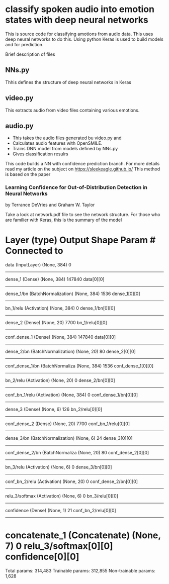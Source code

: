 # classify spoken audio into emotion states with deep neural networks

This is source code for classifying amotions from audio data. 
This uses deep neural networks to do this. Using python Keras is used to build models and for prediction.

Brief description of files

## NNs.py
Thhis defines the structure of deep neural networks in Keras

## video.py
This extracts audio from video files containing various emotions.

## audio.py
- This takes the audio files generated bu video.py and 
- Calculates audio features with OpenSMILE. 
- Trains DNN model from models defined by NNs.py
- Gives classification resulrs

This code builds a NN with confidence prediction branch. For more details read my article on the subject on 
https://sleekeagle.github.io/
This method is based on the paper 
### Learning Confidence for Out-of-Distribution Detection in Neural Networks
by Terrance DeVries and Graham W. Taylor

Take a look at network.pdf file to see the network structure. For those who are familier with Keras, 
this is the summary of the model

Layer (type)                    Output Shape         Param #     Connected to                     
==================================================================================================
data (InputLayer)               (None, 384)          0                                            
__________________________________________________________________________________________________
dense_1 (Dense)                 (None, 384)          147840      data[0][0]                       
__________________________________________________________________________________________________
dense_1/bn (BatchNormalization) (None, 384)          1536        dense_1[0][0]                    
__________________________________________________________________________________________________
bn_1/relu (Activation)          (None, 384)          0           dense_1/bn[0][0]                 
__________________________________________________________________________________________________
dense_2 (Dense)                 (None, 20)           7700        bn_1/relu[0][0]                  
__________________________________________________________________________________________________
conf_dense_1 (Dense)            (None, 384)          147840      data[0][0]                       
__________________________________________________________________________________________________
dense_2/bn (BatchNormalization) (None, 20)           80          dense_2[0][0]                    
__________________________________________________________________________________________________
conf_dense_1/bn (BatchNormaliza (None, 384)          1536        conf_dense_1[0][0]               
__________________________________________________________________________________________________
bn_2/relu (Activation)          (None, 20)           0           dense_2/bn[0][0]                 
__________________________________________________________________________________________________
conf_bn_1/relu (Activation)     (None, 384)          0           conf_dense_1/bn[0][0]            
__________________________________________________________________________________________________
dense_3 (Dense)                 (None, 6)            126         bn_2/relu[0][0]                  
__________________________________________________________________________________________________
conf_dense_2 (Dense)            (None, 20)           7700        conf_bn_1/relu[0][0]             
__________________________________________________________________________________________________
dense_3/bn (BatchNormalization) (None, 6)            24          dense_3[0][0]                    
__________________________________________________________________________________________________
conf_dense_2/bn (BatchNormaliza (None, 20)           80          conf_dense_2[0][0]               
__________________________________________________________________________________________________
bn_3/relu (Activation)          (None, 6)            0           dense_3/bn[0][0]                 
__________________________________________________________________________________________________
conf_bn_2/relu (Activation)     (None, 20)           0           conf_dense_2/bn[0][0]            
__________________________________________________________________________________________________
relu_3/softmax (Activation)     (None, 6)            0           bn_3/relu[0][0]                  
__________________________________________________________________________________________________
confidence (Dense)              (None, 1)            21          conf_bn_2/relu[0][0]             
__________________________________________________________________________________________________
concatenate_1 (Concatenate)     (None, 7)            0           relu_3/softmax[0][0]             
                                                                 confidence[0][0]                 
==================================================================================================
Total params: 314,483
Trainable params: 312,855
Non-trainable params: 1,628

